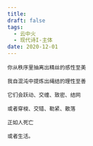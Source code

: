 ```yaml
---
title: 
draft: false
tags:
  - 云中火
  - 现代诗I-主体
date: 2020-12-01
---
```

	你从秩序里抽离出精丝的感性至美
	
	我自混沌中提炼出绳结的理性至善
	
	它们会跃动、交缠、致密、结网
	
	或者穿梭、交错、勒紧、散落
	
	正如人死亡
	
	或者生活。
